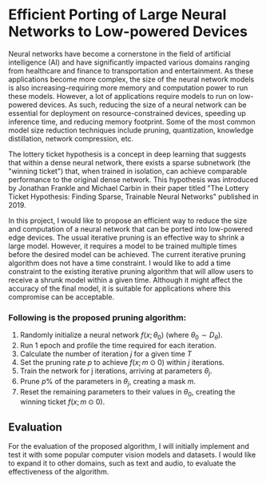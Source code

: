 # Efficient Porting of Large Neural Networks to Low-powered Devices

Neural networks have become a cornerstone in the field of artificial intelligence (AI) and have significantly impacted various domains ranging from healthcare and finance to transportation and entertainment. As these applications become more complex, the size of the neural network models is also increasing–requiring more memory and computation power to run these models. However, a lot of applications require models to run on low-powered devices. As such, reducing the size of a neural network can be essential for deployment on resource-constrained devices, speeding up inference time, and reducing memory footprint. Some of the most common model size reduction techniques include pruning, quantization, knowledge distillation, network compression, etc.

The lottery ticket hypothesis is a concept in deep learning that suggests that within a dense neural network, there exists a sparse subnetwork (the "winning ticket") that, when trained in isolation, can achieve comparable performance to the original dense network. This hypothesis was introduced by Jonathan Frankle and Michael Carbin in their paper titled "The Lottery Ticket Hypothesis: Finding Sparse, Trainable Neural Networks" published in 2019.

In this project, I would like to propose an efficient way to reduce the size and computation of a neural network that can be ported into low-powered edge devices. The usual iterative pruning is an effective way to shrink a large model. However, it requires a model to be trained multiple times before the desired model can be achieved. The current iterative pruning algorithm does not have a time constraint. I would like to add a time constraint to the existing iterative pruning algorithm that will allow users to receive a shrunk model within a given time. Although it might affect the accuracy of the final model, it is suitable for applications where this compromise can be acceptable.

### Following is the proposed pruning algorithm:

1. Randomly initialize a neural network $f(x; θ_0)$ (where $θ_0 ∼ D_θ$).
2. Run 1 epoch and profile the time required for each iteration.
3. Calculate the number of iteration $j$ for a given time $T$
4. Set the pruning rate $p$ to achieve $f(x; m \odot 0)$ within $j$ iterations.
5. Train the network for j iterations, arriving at parameters $θ_j$. 
6. Prune $p$% of the parameters in $θ_j$, creating a mask $m$. 
7. Reset the remaining parameters to their values in $θ_0$, creating the winning ticket $f(x; m \odot 0)$.

## Evaluation
For the evaluation of the proposed algorithm, I will initially implement and test it with some popular computer vision models and datasets. I would like to expand it to other domains, such as text and audio, to evaluate the effectiveness of the algorithm.
